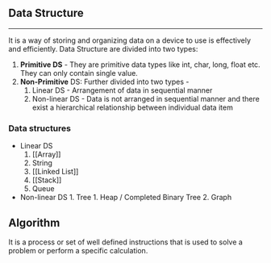 ## Data Structure
---
It is a way of storing and organizing data on a device to use is effectively and efficiently.
Data Structure are divided into two types:
1. **Primitive DS** - They are primitive data types like int, char, long, float etc. They can only contain single value.
2. **Non-Primitive** DS: Further divided into two types -
	1. Linear DS - Arrangement of data in sequential manner
	2. Non-linear DS - Data is not arranged in sequential manner and there exist a hierarchical relationship between individual data item 

### Data structures
- Linear DS
	1. [[Array]]
	2. String
	3.  [[Linked List]]
	5. [[Stack]]
	6. Queue
- Non-linear DS
	  1. Tree
		  1. Heap / Completed Binary Tree
	  2. Graph


## Algorithm
It is a process or set of well defined instructions that is used to solve a problem or perform a specific calculation.
